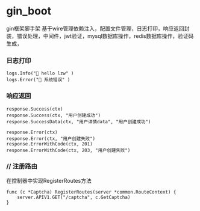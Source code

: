 # gin_boot
gin框架脚手架
基于wire管理依赖注入，配置文件管理，日志打印，响应返回封装，错误处理，中间件，jwt验证，mysql数据库操作，redis数据库操作，验证码生成，

### 日志打印
```
logs.Info("🚀 hello lzw" )
logs.Error("🚀 系统错误" )
```

### 响应返回
```
response.Success(ctx)
response.Success(ctx, "用户创建成功")
response.SuccessData(ctx, "用户详情data", "用户创建成功")

response.Error(ctx)
response.Error(ctx, "用户创建失败")
response.ErrorWithCode(ctx, 201)
response.ErrorWithCode(ctx, 203, "用户创建失败")
```

### // 注册路由
在控制器中实现RegisterRoutes方法
```angular2html
func (c *Captcha) RegisterRoutes(server *common.RouteContext) {
    server.APIV1.GET("/captcha", c.GetCaptcha)
}
```
